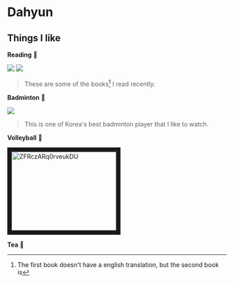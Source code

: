 # Dahyun
## Things I like
**Reading** 📖 


![](https://github.com/dahyun809/dahyun/assets/156183440/b9824a93-a2cf-49cb-b18a-e8b4b57009c9)
![](https://github.com/dahyun809/dahyun/assets/156183440/795d330a-f907-434a-a3d3-10bac1f7942d) 

> These are some of the books[^1] I read recently.
[^1]: The first book doesn't have a english translation, but the second book is 

**Badminton** 🏸


![](https://github.com/dahyun809/dahyun/assets/156183440/0feb77da-7379-40d3-ad27-97372c3e27f6)

> This is one of Korea's best badminton player that I like to watch.

**Volleyball** 🏐


<a href="http://www.youtube.com/watch?feature=player_embedded&v=XY8IVGzpWVc
" target="_blank"><img src="http://img.youtube.com/vi/XY8IVGzpWVc/0.jpg" 
alt="ZFRczARq0rveukDU" width="240" height="180" border="10" /></a>

**Tea** 🍵
